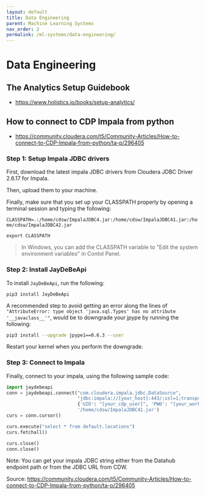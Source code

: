 ```yaml
---
layout: default
title: Data Engineering
parent: Machine Learning Systems
nav_order: 2
permalink: /ml-systems/data-engineering/
---
```


# Data Engineering

## The Analytics Setup Guidebook

- https://www.holistics.io/books/setup-analytics/

## How to connect to CDP Impala from python

- https://community.cloudera.com/t5/Community-Articles/How-to-connect-to-CDP-Impala-from-python/ta-p/296405

### Step 1: Setup Impala JDBC drivers

First, download the latest impala JDBC drivers from Cloudera JDBC Driver 2.6.17 for Impala.

Then, upload them to your machine.

Finally, make sure that you set up your CLASSPATH properly by opening a terminal session and typing the following:

`CLASSPATH=.:/home/cdsw/ImpalaJDBC4.jar:/home/cdsw/ImpalaJDBC41.jar:/home/cdsw/ImpalaJDBC42.jar`

`export CLASSPATH​`

> In Windows, you can add the CLASSPATH variable to "Edit the system environment variables" in Contol Panel.

### Step 2: Install JayDeBeApi

To install `JayDeBeApi`, run the following:

`pip3 install JayDeBeApi `

A recommended step to avoid getting an error along the lines of `"AttributeError: type object 'java.sql.Types' has no attribute '__javaclass__'"`, would be to downgrade your jpype by running the following:

```bash
pip3 install --upgrade jpype1==0.6.3 --user​
```

Restart your kernel when you perform the downgrade. 

### Step 3: Connect to Impala

Finally, connect to your impala, using the following sample code:

```Python
import jaydebeapi
conn = jaydebeapi.connect("com.cloudera.impala.jdbc.DataSource",
                          "jdbc:impala://[your_host]:443/;ssl=1;transportMode=http;httpPath=icml-data-mart/cdp-proxy-api/impala;AuthMech=3;",
                          {'UID': "[your_cdp_user]", 'PWD': "[your_workload_pwd]"},
                          '/home/cdsw/ImpalaJDBC41.jar')
curs = conn.cursor()

curs.execute("select * from default.locations")
curs.fetchall()

curs.close()
conn.close()​
```

Note: You can get your impala JDBC string either from the Datahub endpoint path or from the JDBC URL from CDW.

Source: https://community.cloudera.com/t5/Community-Articles/How-to-connect-to-CDP-Impala-from-python/ta-p/296405